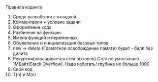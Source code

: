 Правила кодинга
1. Среда разработки с отладкой
2. Комментарии + условие задачи
3. Оформление кода
4. Разбиение на функции
5. Имена функций и переменных
6. Объявление и инициализация базовых типов
7. new -> delete (Грамотное освобождение памяти) 
будет - балл без дилита
8. Рекурсия(наращивается стек вызовов) Стек по умолчанию 1МБайт(Stack Overflow). Надо избегать! глубина не больше 1000
9. Свой код
10. T(n) и  M(n)